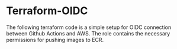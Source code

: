 # Terraform-OIDC
The following terraform code is a simple setup for OIDC connection between Github Actions and AWS. The role contains the necessary permissions for pushing images to ECR.
